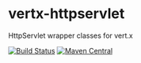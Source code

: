 # vertx-httpservlet

HttpServlet wrapper classes for vert.x

[![Build Status](http://img.shields.io/travis/ef-labs/vertx-httpservlet.svg?maxAge=2592000&style=flat-square)](https://travis-ci.org/ef-labs/vertx-httpservlet)
[![Maven Central](https://img.shields.io/maven-central/v/com.englishtown.vertx/vertx-httpservlet.svg?maxAge=2592000&style=flat-square)](https://maven-badges.herokuapp.com/maven-central/com.englishtown.vertx/vertx-httpservlet/)
